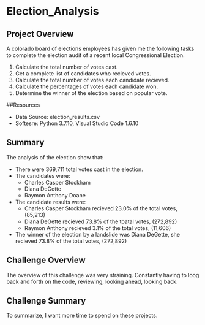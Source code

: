 # Election_Analysis

## Project Overview
A colorado board of elections employees has given me the following tasks to complete the election audit of a recent local Congressional Election. 

1. Calculate the total number of votes cast.
2. Get a complete list of candidates who recieved votes.
3. Calculate the total number of votes each candidate recieved.
4. Calculate the percentages of votes each candidate won.
5. Determine the winner of the election based on popular vote.

##Resources
- Data Source: election_results.csv
- Softesre: Python 3.7.10, Visual Studio Code 1.6.10

## Summary 
The analysis of the election show that:
- There were 369,711 total votes cast in the election.
- The candidates were:
  - Charles Casper Stockham 
  - Diana DeGette
  - Raymon Anthony Doane
- The candidate results were:
  - Charles Casper Stockham recieved 23.0% of the total votes, (85,213)
  - Diana DeGette recieved 73.8% of the toatal votes, (272,892)
  - Raymon Anthony recieved 3.1% of the total votes, (11,606)
- The winner of the election by a landslide was Diana DeGette, she recieved 73.8% of the total votes, (272,892)


## Challenge Overview
The overview of this challenge was very straining. Constantly having to loog back and forth on the code, reviewing, looking ahead, looking back.

## Challenge Summary
To summarize, I want more time to spend on these projects. 
